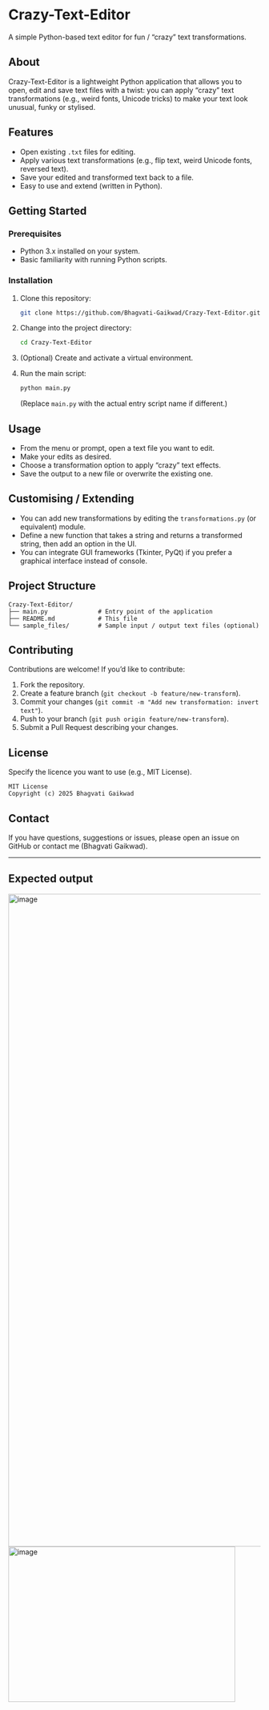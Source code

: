 
# Crazy-Text-Editor

A simple Python-based text editor for fun / “crazy” text transformations.

## About

Crazy-Text-Editor is a lightweight Python application that allows you to open, edit and save text files with a twist: you can apply “crazy” text transformations (e.g., weird fonts, Unicode tricks) to make your text look unusual, funky or stylised.

## Features

* Open existing `.txt` files for editing.
* Apply various text transformations (e.g., flip text, weird Unicode fonts, reversed text).
* Save your edited and transformed text back to a file.
* Easy to use and extend (written in Python).

## Getting Started

### Prerequisites

* Python 3.x installed on your system.
* Basic familiarity with running Python scripts.

### Installation

1. Clone this repository:

   ```bash
   git clone https://github.com/Bhagvati-Gaikwad/Crazy-Text-Editor.git
   ```
2. Change into the project directory:

   ```bash
   cd Crazy-Text-Editor
   ```
3. (Optional) Create and activate a virtual environment.
4. Run the main script:

   ```bash
   python main.py
   ```

   (Replace `main.py` with the actual entry script name if different.)

## Usage

* From the menu or prompt, open a text file you want to edit.
* Make your edits as desired.
* Choose a transformation option to apply “crazy” text effects.
* Save the output to a new file or overwrite the existing one.

## Customising / Extending

* You can add new transformations by editing the `transformations.py` (or equivalent) module.
* Define a new function that takes a string and returns a transformed string, then add an option in the UI.
* You can integrate GUI frameworks (Tkinter, PyQt) if you prefer a graphical interface instead of console.

## Project Structure

```
Crazy-Text-Editor/
├── main.py              # Entry point of the application
├── README.md            # This file
└── sample_files/        # Sample input / output text files (optional)
```

## Contributing

Contributions are welcome! If you’d like to contribute:

1. Fork the repository.
2. Create a feature branch (`git checkout -b feature/new-transform`).
3. Commit your changes (`git commit -m "Add new transformation: invert text"`).
4. Push to your branch (`git push origin feature/new-transform`).
5. Submit a Pull Request describing your changes.

## License

Specify the licence you want to use (e.g., MIT License).

```
MIT License
Copyright (c) 2025 Bhagvati Gaikwad
```

## Contact

If you have questions, suggestions or issues, please open an issue on GitHub or contact me (Bhagvati Gaikwad).

---

## Expected output
<img width="1604" height="1302" alt="image" src="https://github.com/user-attachments/assets/503ff6e1-6ae7-45f8-b0ed-8709b0d61151" />
<img width="453" height="310" alt="image" src="https://github.com/user-attachments/assets/122c83af-faca-4391-aeb3-0eb6119173a1" />

